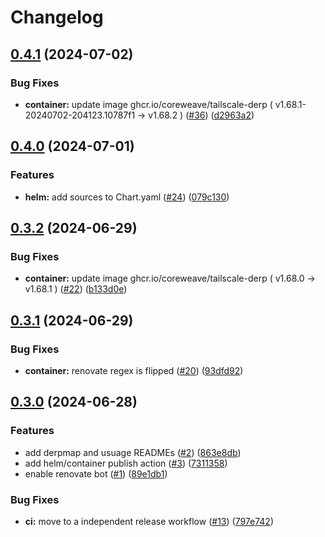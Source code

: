 # Changelog

## [0.4.1](https://github.com/coreweave/tailscale-derp/compare/tailscale-derp-v0.4.0...tailscale-derp-v0.4.1) (2024-07-02)


### Bug Fixes

* **container:** update image ghcr.io/coreweave/tailscale-derp ( v1.68.1-20240702-204123.10787f1 → v1.68.2 ) ([#36](https://github.com/coreweave/tailscale-derp/issues/36)) ([d2963a2](https://github.com/coreweave/tailscale-derp/commit/d2963a223f10bbee45056727b319c2cbd7f4e98a))

## [0.4.0](https://github.com/coreweave/tailscale-derp/compare/tailscale-derp-v0.3.2...tailscale-derp-v0.4.0) (2024-07-01)


### Features

* **helm:** add sources to Chart.yaml ([#24](https://github.com/coreweave/tailscale-derp/issues/24)) ([079c130](https://github.com/coreweave/tailscale-derp/commit/079c1300b9f6439fa8885245d6017861ab640cf1))

## [0.3.2](https://github.com/coreweave/tailscale-derp/compare/tailscale-derp-v0.3.1...tailscale-derp-v0.3.2) (2024-06-29)


### Bug Fixes

* **container:** update image ghcr.io/coreweave/tailscale-derp ( v1.68.0 → v1.68.1 ) ([#22](https://github.com/coreweave/tailscale-derp/issues/22)) ([b133d0e](https://github.com/coreweave/tailscale-derp/commit/b133d0e7da72f7f279cf8ce16f3cb6ba54b0a713))

## [0.3.1](https://github.com/coreweave/tailscale-derp/compare/tailscale-derp-v0.3.0...tailscale-derp-v0.3.1) (2024-06-29)


### Bug Fixes

* **container:** renovate regex is flipped ([#20](https://github.com/coreweave/tailscale-derp/issues/20)) ([93dfd92](https://github.com/coreweave/tailscale-derp/commit/93dfd92a7b4e0c2fcce24ce113c5f2856e9f16c6))

## [0.3.0](https://github.com/coreweave/tailscale-derp/compare/tailscale-derp-v0.2.0...tailscale-derp-v0.3.0) (2024-06-28)


### Features

* add derpmap and usuage READMEs ([#2](https://github.com/coreweave/tailscale-derp/issues/2)) ([863e8db](https://github.com/coreweave/tailscale-derp/commit/863e8dbb62fb385d8a5deff9b531626b2af6c950))
* add helm/container publish action ([#3](https://github.com/coreweave/tailscale-derp/issues/3)) ([7311358](https://github.com/coreweave/tailscale-derp/commit/73113580eb20e285146bfb4b415139cccd70dd9b))
* enable renovate bot ([#1](https://github.com/coreweave/tailscale-derp/issues/1)) ([89e1db1](https://github.com/coreweave/tailscale-derp/commit/89e1db16ca568128e81753808480c7c770bae94b))


### Bug Fixes

* **ci:** move to a independent release workflow  ([#13](https://github.com/coreweave/tailscale-derp/issues/13)) ([797e742](https://github.com/coreweave/tailscale-derp/commit/797e74281eab45376f3f6b7937798a4eab1376bc))

